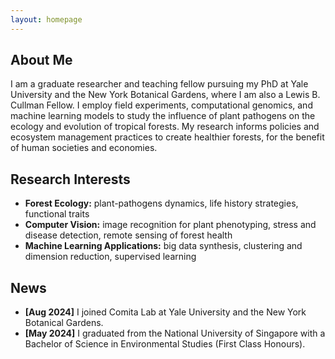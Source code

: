 ```yaml
---
layout: homepage
---
```


## About Me

I am a graduate researcher and teaching fellow pursuing my PhD at Yale University and the New York Botanical Gardens, 
where I am also a Lewis B. Cullman Fellow. I employ field experiments, computational genomics, and machine learning models to 
study the influence of plant pathogens on the ecology and evolution of tropical forests. My research informs policies
and ecosystem management practices to create healthier forests, for the benefit of human societies and economies.

## Research Interests

- **Forest Ecology:** plant-pathogens dynamics, life history strategies, functional traits
- **Computer Vision:** image recognition for plant phenotyping, stress and disease detection, remote sensing of forest health
- **Machine Learning Applications:** big data synthesis, clustering and dimension reduction, supervised learning

## News

- **[Aug 2024]** I joined Comita Lab at Yale University and the New York Botanical Gardens. 
- **[May 2024]** I graduated from the National University of Singapore with a Bachelor of Science in Environmental Studies (First Class Honours). 


